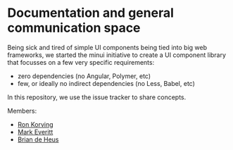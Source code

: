 # Documentation and general communication space

Being sick and tired of simple UI components being tied into big web frameworks, we started
the minui initiative to create a UI component library that focusses on a few very specific requirements:

- zero dependencies (no Angular, Polymer, etc)
- few, or ideally no indirect dependencies (no Less, Babel, etc)

In this repository, we use the issue tracker to share concepts.

Members:

- [Ron Korving](https://github.com/ronkorving)
- [Mark Everitt](https://github.com/qubyte)
- [Brian de Heus](https://github.com/briandeheus)
